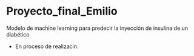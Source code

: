 # Proyecto_final_Emilio
Modelo de machine learning para predecir la inyección de insulina de un diabético


* En proceso de realizacin.

